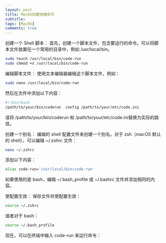 ```yaml
---
layout: post
title: MacOS创建快捷命令
subtitle: 
tags: [MacOS]
comments: true
---  
```


创建一个 Shell 脚本：
首先，创建一个脚本文件，包含要运行的命令。可以将脚本文件放置在一个常用的目录中，例如 /usr/local/bin。

```sh
sudo touch /usr/local/bin/code-run
sudo chmod +x /usr/local/bin/code-run
```
编辑脚本文件：
使用文本编辑器编辑这个脚本文件，例如：

```sh
sudo nano /usr/local/bin/code-run
```
然后在文件中添加以下内容：

```sh
#!/bin/bash
/path/to/your/bin/coderun  config /path/to/your/etc/code.ini
```
请将 /path/to/your/bin/coderun 和 /path/to/your/etc/code.ini替换为实际的路径。

创建一个别名：
编辑的 shell 配置文件来创建一个别名。对于 zsh（macOS 默认的 shell），可以编辑 ~/.zshrc 文件：

```sh
nano ~/.zshrc
```
添加以下内容：

```sh
alias code-run='/usr/local/bin/code-run'
```
如果使用的是 bash，编辑 ~/.bash_profile 或 ~/.bashrc 文件并添加相同的内容。

使配置生效：
保存文件并使配置生效：

```sh
source ~/.zshrc
```
或者对于 bash：

```sh
source ~/.bash_profile
```
现在，可以在终端中输入 code-run 来运行命令：

